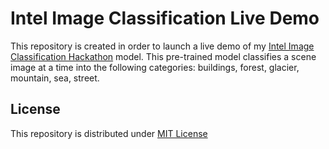 # Intel Image Classification Live Demo
This repository is created in order to launch a live demo of my [Intel Image Classification Hackathon](https://github.com/luangtatipsy/intel-image-classification) model. This pre-trained model classifies a scene image at a time into the following categories: buildings, forest, glacier, mountain, sea, street.

## License
This repository is distributed under [MIT License](https://github.com/luangtatipsy/intel-image-classification-web-app/blob/development/LICENSE)
